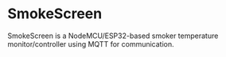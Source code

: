 # SmokeScreen
SmokeScreen is a NodeMCU/ESP32-based smoker temperature monitor/controller using MQTT for communication.
